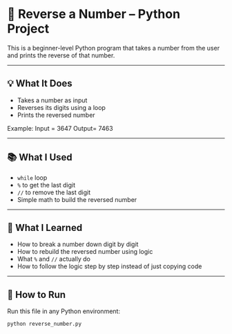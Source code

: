# 🔁 Reverse a Number – Python Project

This is a beginner-level Python program that takes a number from the user and prints the reverse of that number.

---

## 💡 What It Does

- Takes a number as input
- Reverses its digits using a loop
- Prints the reversed number

Example:
Input = 3647
Output= 7463

---

## 📚 What I Used

- `while` loop  
- `%` to get the last digit  
- `//` to remove the last digit  
- Simple math to build the reversed number  

---

## 🧠 What I Learned

- How to break a number down digit by digit  
- How to rebuild the reversed number using logic  
- What `%` and `//` actually do  
- How to follow the logic step by step instead of just copying code  

---

## 👀 How to Run

Run this file in any Python environment:
```bash
python reverse_number.py

